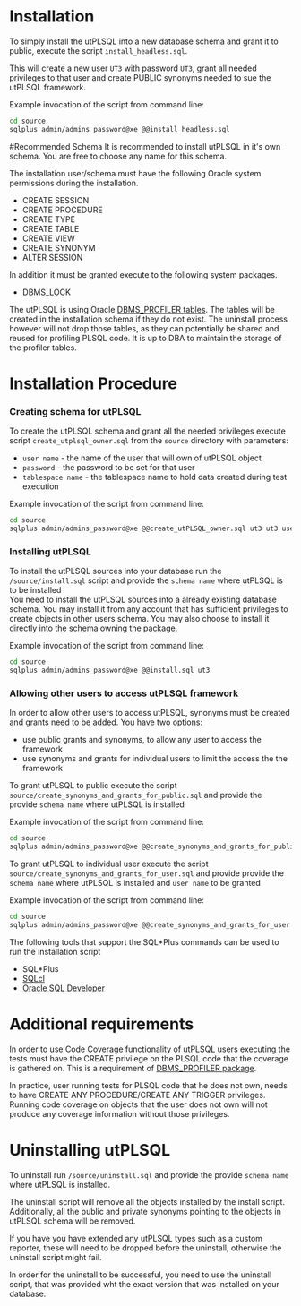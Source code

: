 # Installation

To simply install the utPLSQL into a new database schema and grant it to public, execute the script `install_headless.sql`.

This will create a new user `UT3` with password `UT3`, grant all needed privileges to that user and create PUBLIC synonyms needed to sue the utPLSQL framework.

Example invocation of the script from command line:
```bash
cd source
sqlplus admin/admins_password@xe @@install_headless.sql  
```


#Recommended Schema
It is recommended to install utPLSQL in it's own schema. You are free to choose any name for this schema.

The installation user/schema must have the following Oracle system permissions during the installation.
  - CREATE SESSION
  - CREATE PROCEDURE
  - CREATE TYPE
  - CREATE TABLE
  - CREATE VIEW
  - CREATE SYNONYM
  - ALTER SESSION
  
In addition it must be granted execute to the following system packages.

  - DBMS_LOCK
    
The utPLSQL is using Oracle [DBMS_PROFILER tables](https://docs.oracle.com/cd/E18283_01/appdev.112/e16760/d_profil.htm#i999476). The tables will be created in the installation schema if they do not exist.
The uninstall process however will not drop those tables, as they can potentially be shared and reused for profiling PLSQL code.
It is up to DBA to maintain the storage of the profiler tables.

  
# Installation Procedure


### Creating schema for utPLSQL
To create the utPLSQL schema and grant all the needed privileges execute script `create_utplsql_owner.sql` from the `source` directory with parameters:
- `user name` - the name of the user that will own of utPLSQL object
- `password`  - the password to be set for that user
- `tablespace name` - the tablespace name to hold data created during test execution

Example invocation of the script from command line:
```bash
cd source
sqlplus admin/admins_password@xe @@create_utPLSQL_owner.sql ut3 ut3 users  
```

### Installing utPLSQL
To install the utPLSQL sources into your database run the `/source/install.sql` script and provide the `schema name` where utPLSQL is to be installed  
You need to install the utPLSQL sources into a already existing database schema.
You may install it from any account that has sufficient privileges to create objects in other users schema.
You may also choose to install it directly into the schema owning the package.  

Example invocation of the script from command line:
```bash
cd source
sqlplus admin/admins_password@xe @@install.sql ut3  
```

### Allowing other users to access utPLSQL framework
In order to allow other users to access utPLSQL, synonyms must be created and grants need to be added.
You have two options:
- use public grants and synonyms, to allow any user to access the framework
- use synonyms and grants for individual users to limit the access the the framework
 
To grant utPLSQL to public execute the script `source/create_synonyms_and_grants_for_public.sql` and provide the provide `schema name` where utPLSQL is installed 

Example invocation of the script from command line:
```bash
cd source
sqlplus admin/admins_password@xe @@create_synonyms_and_grants_for_public.sql ut3  
```
To grant utPLSQL to individual user execute the script `source/create_synonyms_and_grants_for_user.sql` and provide provide the `schema name` where utPLSQL is installed and `user name` to be granted

Example invocation of the script from command line:
```bash
cd source
sqlplus admin/admins_password@xe @@create_synonyms_and_grants_for_user.sql ut3 hr  
```

The following tools that support the SQL*Plus commands can be used to run the installation script
  - SQL*Plus
  - [SQLcl](http://www.oracle.com/technetwork/developer-tools/sqlcl/overview/index.html)
  - [Oracle SQL Developer](http://www.oracle.com/technetwork/developer-tools/sql-developer/overview/index.html)
 
# Additional requirements

In order to use Code Coverage functionality of utPLSQL users executing the tests must have the CREATE privilege on the PLSQL code that the coverage is gathered on.
This is a requirement of [DBMS_PROFILER package](https://docs.oracle.com/cd/E18283_01/appdev.112/e16760/d_profil.htm#i999476).

In practice, user running tests for PLSQL code that he does not own, needs to have CREATE ANY PROCEDURE/CREATE ANY TRIGGER privileges.
Running code coverage on objects that the user does not own will not produce any coverage information without those privileges.

# Uninstalling utPLSQL

To uninstall run `/source/uninstall.sql` and provide the provide `schema name` where utPLSQL is installed.

The uninstall script will remove all the objects installed by the install script.
Additionally, all the public and private synonyms pointing to the objects in utPLSQL schema will be removed.

If you have you have extended any utPLSQL types such as a custom reporter, these will need to be dropped before the uninstall, otherwise the uninstall script might fail.

In order for the uninstall to be successful, you need to use the uninstall script, that was provided wht the exact version that was installed on your database.
